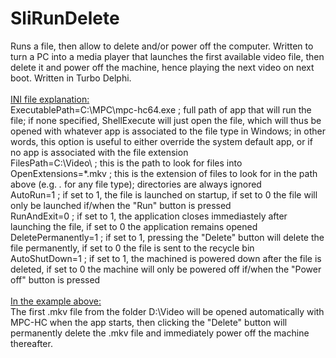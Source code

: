 # SliRunDelete
Runs a file, then allow to delete and/or power off the computer. Written to turn a PC into a media player that launches the first available video file, then delete it and power off the machine, hence playing the next video on next boot. Written in Turbo Delphi.
<br>
<br><u>INI file explanation:</u>
<BR>ExecutablePath=C:\MPC\mpc-hc64.exe ; full path of app that will run the file; if none specified, ShellExecute will just open the file, which will thus be opened with whatever app is associated to the file type in Windows; in other words, this option is useful to either override the system default app, or if no app is associated with the file extension 
<br>FilesPath=C:\Video\  ; this is the path to look for files into
<br>OpenExtensions=*.mkv ; this is the extension of files to look for in the path above (e.g. *.* for any file type); directories are always ignored
<br>AutoRun=1            ; if set to 1, the file is launched on startup, if set to 0 the file will only be launched if/when the "Run" button is pressed
<br>RunAndExit=0         ; if set to 1, the application closes immediastely after launching the file, if set to 0 the application remains opened
<br>DeletePermanently=1  ; if set to 1, pressing the "Delete" button will delete the file permanently, if set to 0 the file is sent to the recycle bin
<br>AutoShutDown=1       ; if set to 1, the machined is powered down after the file is deleted, if set to 0 the machine will only be powered off if/when the "Power off" button is pressed
<br>
<br><u>In the example above:</u>
<br>The first .mkv file from the folder D:\Video will be opened automatically with MPC-HC when the app starts, then clicking the "Delete" button will permanently delete the .mkv file and immediately power off the machine thereafter.
